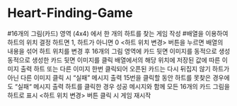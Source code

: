 # Heart-Finding-Game

#16개의 그림(카드) 영역 (4x4) 에서 한 개의 하트를 찾는 게임 작성
#배열을 이용하여 하트의 위치 결정 
하트면 1, 하트가 아니면 0
<하트 위치 변경> 버튼을 누르면 배열의 내용을 섞어 하트 위치를 변경 후
16개의 그림 영역에 카드 뒷면 이미지를 동적으로 생성 
동적으로 생성한 카드 뒷면 이미지를 클릭
배열에서의 해당 위치에 저장된 값에 따른 이미지 출력 
하트 또는 다른 이미지
한번 클릭되어 오픈된 카드는 다시 뒤집지 않기
하트가 아닌 다른 이미지 클릭 시 “실패” 메시지 출력
15번을 클릭할 동안 하트를 못찾은 경우에도 “실패“ 메시지 출력 
하트를 클릭한 경우 성공 메시지와 함께 모든 16개의 카드 그림을 하트로 표시
<하트 위치 변경> 버튼 클릭 시 게임 재시작

